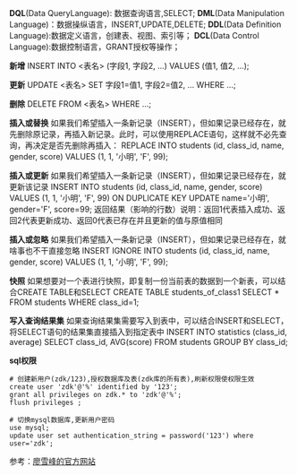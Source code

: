 **DQL**(Data QueryLanguage): 数据查询语言,SELECT;
**DML**(Data Manipulation Language)：数据操纵语言，INSERT,UPDATE,DELETE;
**DDL**(Data Definition Language):数据定义语言，创建表、视图、索引等；
**DCL**(Data Control Language):数据控制语言，GRANT授权等操作；

**新增**
INSERT INTO <表名> (字段1, 字段2, ...) VALUES (值1, 值2, ...);

**更新**
UPDATE <表名> SET 字段1=值1, 字段2=值2, ... WHERE ...;

**删除**
DELETE FROM <表名> WHERE ...;

**插入或替换**
如果我们希望插入一条新记录（INSERT），但如果记录已经存在，就先删除原记录，再插入新记录。此时，可以使用REPLACE语句，这样就不必先查询，再决定是否先删除再插入：
REPLACE INTO students (id, class_id, name, gender, score) VALUES (1, 1, '小明', 'F', 99);

**插入或更新**
如果我们希望插入一条新记录（INSERT），但如果记录已经存在，就更新该记录
INSERT INTO students (id, class_id, name, gender, score) VALUES (1, 1, '小明', 'F', 99) ON DUPLICATE KEY UPDATE name='小明', gender='F', score=99;
返回结果（影响的行数）说明：返回1代表插入成功、返回2代表更新成功、返回0代表已存在并且更新的值与原值相同

**插入或忽略**
如果我们希望插入一条新记录（INSERT），但如果记录已经存在，就啥事也不干直接忽略
INSERT IGNORE INTO students (id, class_id, name, gender, score) VALUES (1, 1, '小明', 'F', 99);

**快照**
如果想要对一个表进行快照，即复制一份当前表的数据到一个新表，可以结合CREATE TABLE和SELECT
CREATE TABLE students_of_class1 SELECT * FROM students WHERE class_id=1;

**写入查询结果集**
如果查询结果集需要写入到表中，可以结合INSERT和SELECT，将SELECT语句的结果集直接插入到指定表中
INSERT INTO statistics (class_id, average) SELECT class_id, AVG(score) FROM students GROUP BY class_id;

**sql权限**

```mysql
# 创建新用户(zdk/123),授权数据库及表(zdk库的所有表),刷新权限使权限生效
create user 'zdk'@'%' identified by '123';
grant all privileges on zdk.* to 'zdk'@'%';
flush privileges ;

# 切换mysql数据库,更新用户密码
use mysql;
update user set authentication_string = password('123') where user='zdk';
```



参考：[廖雪峰的官方网站](https://www.liaoxuefeng.com/wiki/1177760294764384/1246617682185952)